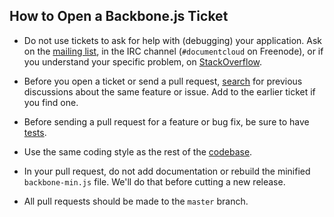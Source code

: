 ## How to Open a Backbone.js Ticket

* Do not use tickets to ask for help with (debugging) your application. Ask on
the [mailing list](https://groups.google.com/forum/#!forum/backbonejs),
in the IRC channel (`#documentcloud` on Freenode), or if you understand your
specific problem, on [StackOverflow](http://stackoverflow.com/questions/tagged/backbone.js).

* Before you open a ticket or send a pull request,
[search](https://github.com/jashkenas/backbone/issues) for previous
discussions about the same feature or issue. Add to the earlier ticket if you
find one.

* Before sending a pull request for a feature or bug fix, be sure to have
[tests](http://backbonejs.org/test/).

* Use the same coding style as the rest of the
[codebase](https://github.com/jashkenas/backbone/blob/master/backbone.js).

* In your pull request, do not add documentation or rebuild the minified
`backbone-min.js` file. We'll do that before cutting a new release.

* All pull requests should be made to the `master` branch.
